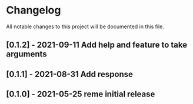 # Changelog
All notable changes to this project will be documented in this file.

## [0.1.2] - 2021-09-11 Add help and feature to take arguments

## [0.1.1] - 2021-08-31 Add response

## [0.1.0] - 2021-05-25 reme initial release
